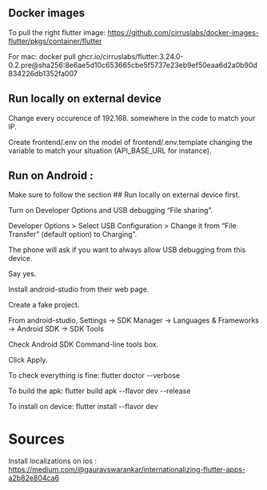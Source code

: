 ## Docker images

To pull the right flutter image: https://github.com/cirruslabs/docker-images-flutter/pkgs/container/flutter

For mac:
docker pull ghcr.io/cirruslabs/flutter:3.24.0-0.2.pre@sha256:8e6ae5d10c653665cbe5f5737e23eb9ef50eaa6d2a0b90d834226db1352fa007

## Run locally on external device

Change every occurence of 192.168. somewhere in the code to match your IP.

Create frontend/.env on the model of frontend/.env.template changing the variable to match your situation (API_BASE_URL for instance).

## Run on Android :

Make sure to follow the section ## Run locally on external device first.

Turn on Developer Options and USB debugging “File sharing”.

Developer Options > Select USB Configuration > Change it from “File Transfer” (default option) to Charging”.

The phone will ask if you want to always allow USB debugging from this device.

Say yes.

Install android-studio from their web page.

Create a fake project.

From android-studio, Settings -> SDK Manager -> Languages & Frameworks -> Android SDK -> SDK Tools

Check Android SDK Command-line tools box.

Click Apply.

To check everything is fine: flutter doctor --verbose

To build the apk: flutter build apk --flavor dev --release

To install on device: flutter install --flavor dev

# Sources

Install localizations on ios : https://medium.com/@gauravswarankar/internationalizing-flutter-apps-a2b82e804ca6